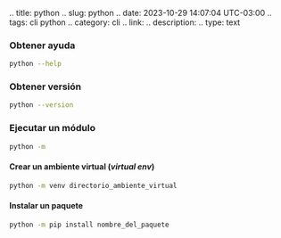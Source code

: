 .. title: python
.. slug: python
.. date: 2023-10-29 14:07:04 UTC-03:00
.. tags: cli python
.. category: cli 
.. link: 
.. description: 
.. type: text


### Obtener ayuda

```sh
python --help
```

### Obtener versión

```sh
python --version
```

### Ejecutar un módulo

```sh
python -m
```

#### Crear un ambiente virtual (*virtual env*)

```sh
python -m venv directorio_ambiente_virtual
```

#### Instalar un paquete

```sh
python -m pip install nombre_del_paquete
```